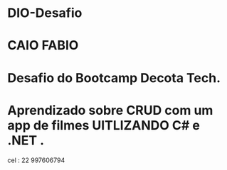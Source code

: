 # DIO-Desafio
# CAIO FABIO
# Desafio do Bootcamp Decota Tech.

# Aprendizado sobre CRUD  com um app de filmes UITLIZANDO C# e .NET .

cel : 22 997606794 
